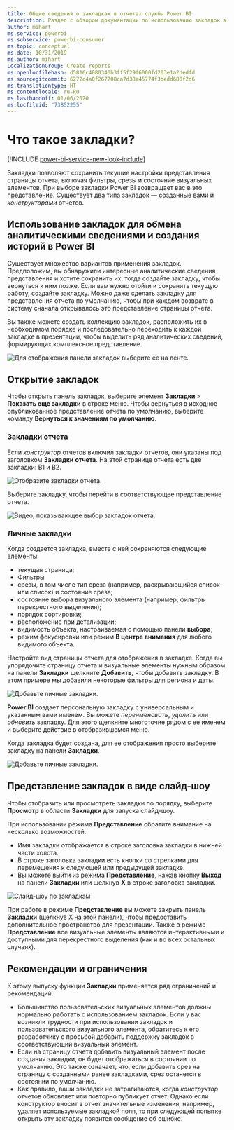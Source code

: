 ```yaml
---
title: Общие сведения о закладках в отчетах службы Power BI
description: Раздел с обзором документации по использованию закладок в службе Power BI.
author: mihart
ms.service: powerbi
ms.subservice: powerbi-consumer
ms.topic: conceptual
ms.date: 10/31/2019
ms.author: mihart
LocalizationGroup: Create reports
ms.openlocfilehash: d5816c4080340b3ff5f29f6000fd203e1a2dedfd
ms.sourcegitcommit: 6272c4a0f267708ca7d38a45774f3bedd680f2d6
ms.translationtype: HT
ms.contentlocale: ru-RU
ms.lasthandoff: 01/06/2020
ms.locfileid: "73852255"
---
```

# <a name="what-are-bookmarks"></a>Что такое закладки?

[!INCLUDE [power-bi-service-new-look-include](../includes/power-bi-service-new-look-include.md)]

Закладки позволяют сохранить текущие настройки представления страницы отчета, включая фильтры, срезы и состояние визуальных элементов. При выборе закладки Power BI возвращает вас в это представление. Существует два типа закладок — созданные вами и *конструкторами* отчетов.

## <a name="use-bookmarks-to-share-insights-and-build-stories-in-power-bi"></a>Использование закладок для обмена аналитическими сведениями и создания историй в Power BI 
Существует множество вариантов применения закладок. Предположим, вы обнаружили интересные аналитические сведения представления и хотите сохранить их, тогда создайте закладку, чтобы вернуться к ним позже. Если вам нужно отойти и сохранить текущую работу, создайте закладку. Можно даже сделать закладку для представления отчета по умолчанию, чтобы при каждом возврате в систему сначала открывалось это представление страницы отчета. 

Вы также можете создать коллекцию закладок, расположить их в необходимом порядке и последовательно переходить к каждой закладке в презентации, чтобы выделить ряд аналитических сведений, формирующих комплексное представление.  

![Для отображения панели закладок выберите ее на ленте.](media/end-user-bookmarks/power-bi-select-bookmark.png)

## <a name="open-bookmarks"></a>Открытие закладок
Чтобы открыть панель закладок, выберите элемент **Закладки** > **Показать еще закладки** в строке меню. Чтобы вернуться в исходное опубликованное представление отчета по умолчанию, выберите команду **Вернуться к значениям по умолчанию**.

### <a name="report-bookmarks"></a>Закладки отчета
Если *конструктор* отчетов включил закладки отчетов, они указаны под заголовком **Закладки отчета**. На этой странице отчета есть две закладки: B1 и B2. 

![Отобразите закладки отчета.](media/end-user-bookmarks/power-bi-report.png)

Выберите закладку, чтобы перейти в соответствующее представление отчета. 

![Видео, показывающее выбор закладок отчета.](media/end-user-bookmarks/power-bi-bookmarks.gif)

### <a name="personal-bookmarks"></a>Личные закладки

Когда создается закладка, вместе с ней сохраняются следующие элементы:

* текущая страница;
* Фильтры
* срезы, в том числе тип среза (например, раскрывающийся список или список) и состояние среза;
* состояние выбора визуального элемента (например, фильтры перекрестного выделения);
* порядок сортировки;
* расположение при детализации;
* видимость объекта, настраиваемая с помощью панели **выбора**;
* режим фокусировки или режим **В центре внимания** для любого видимого объекта.

Настройте вид страницы отчета для отображения в закладке. Когда вы упорядочите страницу отчета и визуальные элементы нужным образом, на панели **Закладки** щелкните **Добавить**, чтобы добавить закладку. В этом примере мы добавили некоторые фильтры для региона и даты. 

![Добавьте личные закладки.](media/end-user-bookmarks/power-bi-bookmark-personal.png)

**Power BI** создает персональную закладку с универсальным и указанным вами именем. Вы можете *переименовать*, *удалить* или *обновить* закладку. Для этого щелкните многоточие рядом с ее именем и выберите действие в отобразившемся меню.

Когда закладка будет создана, для ее отображения просто выберите закладку на панели **Закладки**. 

![Добавьте личные закладки.](media/end-user-bookmarks/power-bi-bookmark-west.png)


<!--
## Arranging bookmarks
As you create bookmarks, you might find that the order in which you create them isn't necessarily the same order you'd like to present them to your audience. No problem, you can easily rearrange the order of bookmarks.

In the **Bookmarks** pane, simply drag-and-drop bookmarks to change their order, as shown in the following image. The yellow bar between bookmarks designates where the dragged bookmark will be placed.

![Change bookmark order by drag-and-drop](media/desktop-bookmarks/bookmarks_06.png)

The order of your bookmarks can become important when you use the **View** feature of bookmarks, as described in the next section. 

-->

## <a name="bookmarks-as-a-slide-show"></a>Представление закладок в виде слайд-шоу
Чтобы отобразить или просмотреть закладки по порядку, выберите **Просмотр** в области **Закладки** для запуска слайд-шоу.

При использовании режима **Представление** обратите внимание на несколько возможностей.

- Имя закладки отображается в строке заголовка закладки в нижней части холста.
- В строке заголовка закладки есть кнопки со стрелками для перемещения к следующей или предыдущей закладке.
- Вы можете выйти из режима **Представление**, нажав кнопку **Выход** на панели **Закладки** или щелкнув **X** в строке заголовка закладки.

![Слайд-шоу по закладкам](media/end-user-bookmarks/power-bi-slideshow.png)

При работе в режиме **Представление** вы можете закрыть панель **Закладки** (щелкнув X на этой панели), чтобы предоставить дополнительное пространство для презентации. Также в режиме **Представление** все визуальные элементы являются интерактивными и доступными для перекрестного выделения (как и во всех остальных случаях). 

<!--
## Visibility - using the Selection pane
With the release of bookmarks, the new **Selection** pane is also introduced. The **Selection** pane provides a list of all objects on the current page and allows you to select the object and specify whether a given object is visible. 

![Enable the Selection pane](media/desktop-bookmarks/bookmarks_08.png)

You can select an object using the **Selection** pane. Also, you can toggle whether the object is currently visible by clicking the eye icon to the right of the visual. 

![Selection pane](media/desktop-bookmarks/bookmarks_09.png)

When a bookmark is added, the visible status of each object is also saved based on its setting in the **Selection** pane. 

It's important to note that **slicers** continue to filter a report page, regardless of whether they are visible. As such, you can create many different bookmarks, with different slicer settings, and make a single report page appear very different (and highlight different insights) in various bookmarks.


## Bookmarks for shapes and images
You can also link shapes and images to bookmarks. With this feature, when you click on an object, it will show the bookmark associated with that object. This can be especially useful when working with buttons; you can learn more by reading the article about [using buttons in Power BI](desktop-buttons.md). 

To assign a bookmark to an object, select the object, then expand the **Action** section from the **Format Shape** pane, as shown in the following image.

![Add bookmark link to an object](media/desktop-bookmarks/bookmarks_10.png)

Once you turn the **Action** slider to **On** you can select whether the object is a back button, a bookmark, or a Q&A command. If you select bookmark, you can then select which of your bookmarks the object is linked to.

There are all sorts of interesting things you can do with object-linked bookmarking. You can create a visual table of contents on your report page, or you can provide different views (such as visual types) of the same information, just by clicking on an object.

When you are in editing mode you can use ctrl+click to follow the link, and when not in edit mode, simply click the object to follow the link. 


## Bookmark groups

Beginning with the August 2018 release of **Power BI Desktop**, you can create and use bookmark groups. A bookmark group is a collection of bookmarks that you specify, which can be shown and organized as a group. 

To create a bookmark group, hold down the CTRL key and select the bookmarks you want to include in the group, then click the ellipses beside any of the selected bookmarks, and select **Group** from the menu that appears.

![Create a bookmark group](media/desktop-bookmarks/bookmarks_15.png)

**Power BI Desktop** automatically names the group *Group 1*. Fortunately, you can just double-click on the name and rename it to whatever you want.

![Rename a bookmark group](media/desktop-bookmarks/bookmarks_16.png)

With any bookmark group, clicking on the bookmark group's name only expands or collapses the group of bookmarks, and does not represent a bookmark by itself. 

When using the **View** feature of bookmarks, the following applies:

* If the selected bookmark is in a group when you select **View** from bookmarks, only the bookmarks *in that group* are shown in the viewing session. 

* If the selected bookmark is not in a group, or is on the top level (such as the name of a bookmark group), then all bookmarks for the entire report are played, including bookmarks in any group. 

To ungroup bookmarks, just select any bookmark in a group, click the ellipses, and then select **Ungroup** from the menu that appears. 

![Ungroup a bookmark group](media/desktop-bookmarks/bookmarks_17.png)

Note that selecting **Ungroup** for any bookmark from a group takes all bookmarks out of the group (it deletes the group, but not the bookmarks themselves). So to remove a single bookmark from a group, you need to **Ungroup** any member from that group, which deletes the grouping, then select the members you want in the new group (using CTRL and clicking each bookmark), and select **Group** again. 
-->





## <a name="limitations-and-considerations"></a>Рекомендации и ограничения
К этому выпуску функции **Закладки** применяется ряд ограничений и рекомендаций.

* Большинство пользовательских визуальных элементов должны нормально работать с использованием закладок. Если у вас возникли трудности при использовании закладок и пользовательского визуального элемента, обратитесь к его разработчику с просьбой добавить поддержку закладок в соответствующий визуальный элемент. 
* Если на страницу отчета добавить визуальный элемент после создания закладки, он будет отображаться в состоянии по умолчанию. Это также означает, что, если добавить срез на страницу с созданными ранее закладками, срез останется в состоянии по умолчанию.
* Как правило, ваши закладки не затрагиваются, когда *конструктор* отчетов обновляет или повторно публикует отчет. Однако если конструктор вносит в отчет значительные изменения, например, удаляет используемые закладкой поля, то при следующей попытке открыть эту закладку появится сообщение об ошибке. 

<!--
## Next steps
spotlight?
-->
